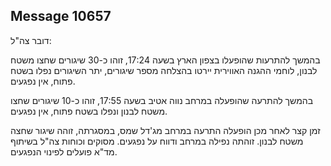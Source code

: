 ## Message 10657

דובר צה"ל:

בהמשך להתרעות שהופעלו בצפון הארץ בשעה 17:24, זוהו כ-30 שיגורים שחצו משטח לבנון, לוחמי ההגנה האווירית יירטו בהצלחה מספר שיגורים, יתר השיגורים נפלו בשטח פתוח, אין נפגעים.

בהמשך להתרעה שהופעלה במרחב נווה אטיב בשעה 17:55, זוהו כ-10 שיגורים שחצו משטח לבנון ונפלו בשטח פתוח, אין נפגעים.

זמן קצר לאחר מכן הופעלה התרעה במרחב מג'דל שמס, במסגרתה, זוהה שיגור שחצה משטח לבנון.
זוהתה נפילה במרחב ודווח על נפגעים. מסוקים וכוחות צה"ל בשיתוף מד"א פועלים לפינוי הנפגעים.

